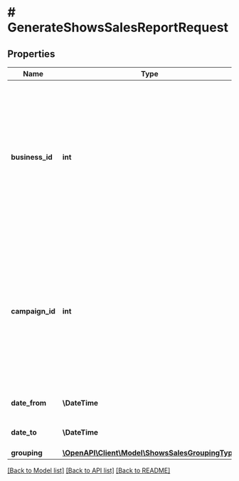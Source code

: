 # # GenerateShowsSalesReportRequest

## Properties

Name | Type | Description | Notes
------------ | ------------- | ------------- | -------------
**business_id** | **int** | Идентификатор бизнеса.  Указывается, если нужно составить отчет по всем магазинам бизнеса. В запросе обязательно должен быть либо &#x60;businessID&#x60;, либо &#x60;campaignId&#x60;, но не оба сразу. | [optional]
**campaign_id** | **int** | Идентификатор кампании.  Указывается, если нужно составить отчет по конкретному магазину. В запросе обязательно должен быть либо &#x60;businessID&#x60;, либо &#x60;campaignId&#x60;, но не оба сразу. | [optional]
**date_from** | **\DateTime** | Начало периода, включительно. |
**date_to** | **\DateTime** | Конец периода, включительно. |
**grouping** | [**\OpenAPI\Client\Model\ShowsSalesGroupingType**](ShowsSalesGroupingType.md) |  |

[[Back to Model list]](../../README.md#models) [[Back to API list]](../../README.md#endpoints) [[Back to README]](../../README.md)
